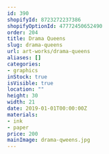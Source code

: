 ```yaml
---
id: 390
shopifyId: 8723272237386
shopifyOptionId: 47772450652490
order: 204
title: Drama Queens
slug: drama-queens
url: art-works/drama-queens
aliases: []
categories:
- graphics
inStock: true
isVisible: true
location: ""
height: 30
width: 21
date: 2019-01-01T00:00:00Z
materials:
- ink
- paper
price: 200
mainImage: drama-qweens.jpg
---
```

